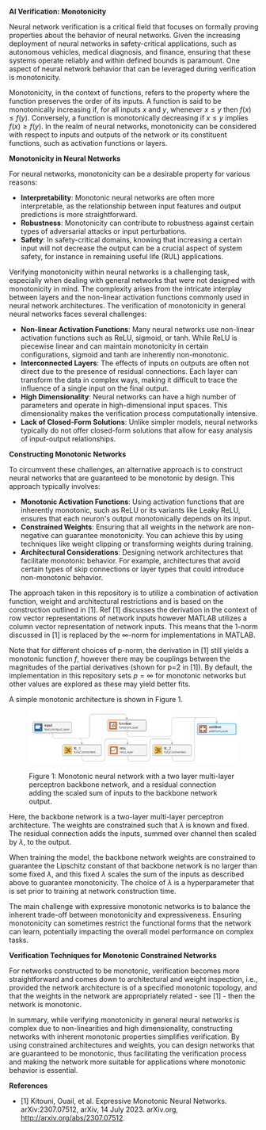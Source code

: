 **AI Verification: Monotonicity**

Neural network verification is a critical field that focuses on formally proving properties about the behavior of neural networks. Given the increasing deployment of neural networks in safety-critical applications, such as autonomous vehicles, medical diagnosis, and finance, ensuring that these systems operate reliably and within defined bounds is paramount. One aspect of neural network behavior that can be leveraged during verification is monotonicity.

Monotonicity, in the context of functions, refers to the property where the function preserves the order of its inputs. A function is said to be monotonically increasing if, for all inputs *x* and *y*, whenever $x \leq y$ then $f(x) \leq f(y)$. Conversely, a function is monotonically decreasing if $x \leq y$ implies $f(x) \geq f(y)$. In the realm of neural networks, monotonicity can be considered with respect to inputs and outputs of the network or its constituent functions, such as activation functions or layers.

**Monotonicity in Neural Networks**

For neural networks, monotonicity can be a desirable property for various reasons:

- **Interpretability**: Monotonic neural networks are often more interpretable, as the relationship between input features and output predictions is more straightforward.
- **Robustness**: Monotonicity can contribute to robustness against certain types of adversarial attacks or input perturbations.
- **Safety**: In safety-critical domains, knowing that increasing a certain input will not decrease the output can be a crucial aspect of system safety, for instance in remaining useful life (RUL) applications.

Verifying monotonicity within neural networks is a challenging task, especially when dealing with general networks that were not designed with monotonicity in mind. The complexity arises from the intricate interplay between layers and the non-linear activation functions commonly used in neural network architectures. The verification of monotonicity in general neural networks faces several challenges:

- **Non-linear Activation Functions**: Many neural networks use non-linear activation functions such as ReLU, sigmoid, or tanh. While ReLU is piecewise linear and can maintain monotonicity in certain configurations, sigmoid and tanh are inherently non-monotonic.
- **Interconnected Layers**: The effects of inputs on outputs are often not direct due to the presence of residual connections. Each layer can transform the data in complex ways, making it difficult to trace the influence of a single input on the final output.
- **High Dimensionality**: Neural networks can have a high number of parameters and operate in high-dimensional input spaces. This dimensionality makes the verification process computationally intensive.
- **Lack of Closed-Form Solutions**: Unlike simpler models, neural networks typically do not offer closed-form solutions that allow for easy analysis of input-output relationships.

**Constructing Monotonic Networks**

To circumvent these challenges, an alternative approach is to construct neural networks that are guaranteed to be monotonic by design. This approach typically involves:

- **Monotonic Activation Functions**: Using activation functions that are inherently monotonic, such as ReLU or its variants like Leaky ReLU, ensures that each neuron's output monotonically depends on its input.
- **Constrained Weights**: Ensuring that all weights in the network are non-negative can guarantee monotonicity. You can achieve this by using techniques like weight clipping or transforming weights during training.
- **Architectural Considerations**: Designing network architectures that facilitate monotonic behavior. For example, architectures that avoid certain types of skip connections or layer types that could introduce non-monotonic behavior.

The approach taken in this repository is to utilize a combination of activation function, weight and architectural restrictions and is based on the construction outlined in [1]. Ref [1] discusses the derivation in the context of row vector representations of network inputs however MATLAB utilizes a column vector representation of network inputs. This means that the 1-norm discussed in [1] is replaced by the $\infty$-norm for implementations in MATLAB.

Note that for different choices of p-norm, the derivation in [1] still yields a monotonic function $f$, however there may be couplings between the magnitudes of the partial derivatives (shown for p=2 in [1]). By default, the implementation in this repository sets $p=\infty$ for monotonic networks but other values are explored as these may yield better fits.

A simple monotonic architecture is shown in Figure 1. 

<figure>
<p align="center">
    <img src="figures/simpleFMNN.jpg" alt="drawing" width="800">
    <figcaption>Figure 1: Monotonic neural network with a two layer multi-layer perceptron backbone network, and a residual connection adding the scaled sum of inputs to the backbone network output.</figcaption>
</p>
</figure>

Here, the backbone network is a two-layer multi-layer perceptron architecture. The weights are constrained such that $\lambda$ is known and fixed. The residual connection adds the inputs, summed over channel then scaled by $\lambda$, to the output.

When training the model, the backbone network weights are constrained to guarantee the Lipschitz constant of that backbone network is no larger than some fixed $\lambda$, and this fixed $\lambda$ scales the sum of the inputs as described above to guarantee monotonicity. The choice of $\lambda$ is a hyperparameter that is set prior to training at network construction time.

The main challenge with expressive monotonic networks is to balance the inherent trade-off between monotonicity and expressiveness. Ensuring monotonicity can sometimes restrict the functional forms that the network can learn, potentially impacting the overall model performance on complex tasks.

**Verification Techniques for Monotonic Constrained Networks**

For networks constructed to be monotonic, verification becomes more straightforward and comes down to architectural and weight inspection, i.e., provided the network architecture is of a specified monotonic topology, and that the weights in the network are appropriately related - see [1] - then the network is monotonic.

In summary, while verifying monotonicity in general neural networks is complex due to non-linearities and high dimensionality, constructing networks with inherent monotonic properties simplifies verification. By using constrained architectures and weights, you can design networks that are guaranteed to be monotonic, thus facilitating the verification process and making the network more suitable for applications where monotonic behavior is essential.

**References**

- [1] Kitouni, Ouail, et al. Expressive Monotonic Neural Networks. arXiv:2307.07512, arXiv, 14 July 2023. arXiv.org, http://arxiv.org/abs/2307.07512.
